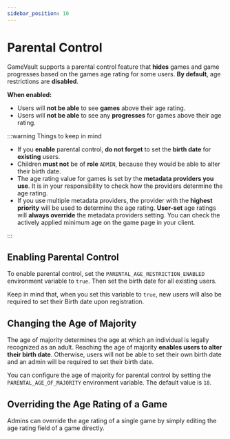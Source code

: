 ```yaml
---
sidebar_position: 10
---
```


# Parental Control

GameVault supports a parental control feature that **hides** games and game progresses based on the games age rating for some users. **By default**, age restrictions are **disabled**.

**When enabled:**

- Users will **not be able** to see **games** above their age rating.
- Users will **not be able** to see any **progresses** for games above their age rating.

:::warning Things to keep in mind

- If you **enable** parental control, **do not forget** to set the **birth date** for **existing** users.
- Children **must not** be of **role** `ADMIN`, because they would be able to alter their birth date.
- The age rating value for games is set by the **metadata providers you use**. It is in your responsibility to check how the providers determine the age rating.
- If you use multiple metadata providers, the provider with the **highest priority** will be used to determine the age rating. **User-set** age ratings will **always override** the metadata providers setting. You can check the actively applied minimum age on the game page in your client.

:::

## Enabling Parental Control

To enable parental control, set the `PARENTAL_AGE_RESTRICTION_ENABLED` environment variable to `true`. Then set the birth date for all existing users.

Keep in mind that, when you set this variable to `true`, new users will also be required to set their Birth date upon registration.

## Changing the Age of Majority

The age of majority determines the age at which an individual is legally recognized as an adult. Reaching the age of majority **enables users to alter their birth date**. Otherwise, users will not be able to set their own birth date and an admin will be required to set their birth date.

You can configure the age of majority for parental control by setting the `PARENTAL_AGE_OF_MAJORITY` environment variable. The default value is `18`.

## Overriding the Age Rating of a Game

Admins can override the age rating of a single game by simply editing the age rating field of a game directly.
